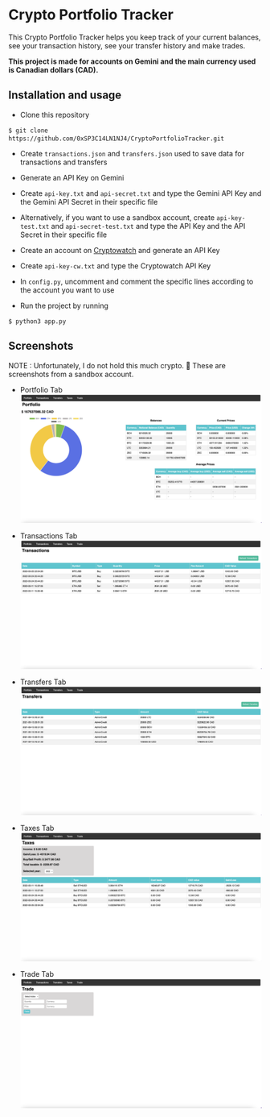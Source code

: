 # Crypto Portfolio Tracker

This Crypto Portfolio Tracker helps you keep track of your current balances, see your transaction history, see your transfer history and make trades.

**This project is made for accounts on Gemini and the main currency used is Canadian dollars (CAD).**

## Installation and usage
- Clone this repository
```
$ git clone https://github.com/0xSP3C14LN1NJ4/CryptoPortfolioTracker.git
```

- Create `transactions.json` and `transfers.json` used to save data for transactions and transfers

- Generate an API Key on Gemini

- Create `api-key.txt` and `api-secret.txt` and type the Gemini API Key and the Gemini API Secret in their specific file

- Alternatively, if you want to use a sandbox account, create `api-key-test.txt` and `api-secret-test.txt` and type the API Key and the API Secret in their specific file

- Create an account on [Cryptowatch](cryptowat.ch) and generate an API Key

- Create `api-key-cw.txt` and type the Cryptowatch API Key

- In `config.py`, uncomment and comment the specific lines according to the account you want to use

- Run the project by running
```
$ python3 app.py
```

## Screenshots
NOTE : Unfortunately, I do not hold this much crypto. 🥲 These are screenshots from a sandbox account. 

- Portfolio Tab
![](screenshots/portfolio.png)

- Transactions Tab
![](screenshots/transactions.png)

- Transfers Tab
![](screenshots/transfers.png)

- Taxes Tab
![](screenshots/taxes.png)

- Trade Tab
![](screenshots/trade.png) 